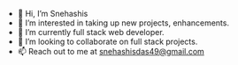 - 👋 Hi, I’m Snehashis
- 👀 I’m interested in taking up new projects, enhancements.
- 🌱 I’m currently full stack web developer.
- 💞️ I’m looking to collaborate on full stack projects.
- 📫 Reach out to me at snehashisdas49@gmail.com

<!---
projectsby-das/projectsby-das is a ✨ special ✨ repository because its `README.md` (this file) appears on your GitHub profile.
You can click the Preview link to take a look at your changes.
--->
